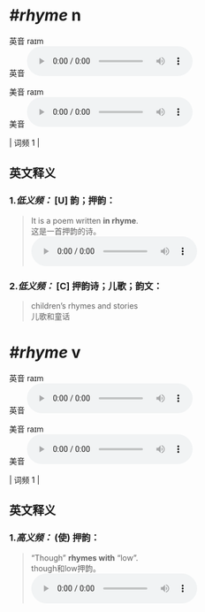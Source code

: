# ***\#rhyme*** n
英音 raɪm  
英音
<audio src="./media/rhyme-B.aac" controls="controls"></audio>

美音 raɪm  
美音
<audio src="./media/rhyme.aac" controls="controls"></audio>



| 词频 1 |  

英文释义
---
### 1.*低义频：* **[U] 韵；押韵：**  

 > It is a poem written **in rhyme**.   
 > 这是一首押韵的诗。    
<audio src="./media/rhyme-1.aac" controls="controls"></audio>

### 2.*低义频：* **[C] 押韵诗；儿歌；韵文：**  

 > children’s rhymes and stories   
 > 儿歌和童话    


# ***\#rhyme*** v
英音 raɪm  
英音
<audio src="./media/rhyme-B.aac" controls="controls"></audio>

美音 raɪm  
美音
<audio src="./media/rhyme.aac" controls="controls"></audio>



| 词频 1 |  

英文释义
---
### 1.*高义频：* **(使) 押韵：**  

 > “Though” **rhymes with** “low”.   
 > though和low押韵。    
<audio src="./media/rhyme-2.aac" controls="controls"></audio>


